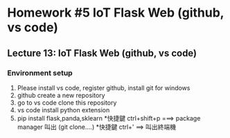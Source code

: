 # Homework #5  IoT Flask Web (github, vs code)
## Lecture 13: IoT Flask Web (github, vs code)
### Environment setup
1. Please install vs code, register github, install git for windows
2. github create a new repository
3. go to vs code clone this repository
4. vs code install python extension
5. pip install flask,panda,sklearn
 *快捷鍵 ctrl+shift+p ===> package manager 叫出 (git clone....)
 *快捷鍵 ctrl+' ==> 叫出終端機

